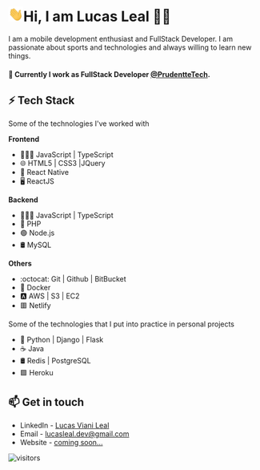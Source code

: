 # <img src="https://raw.githubusercontent.com/ABSphreak/ABSphreak/master/gifs/Hi.gif" width="30px">Hi, I am Lucas Leal 👨‍💻

I am a mobile development enthusiast and FullStack Developer. I am passionate about sports and technologies and always willing to learn new things.

#### 🔭 Currently I work as FullStack Developer [@PrudentteTech](https://github.com/PrudentteTech).


## ⚡ Tech Stack

Some of the technologies I've worked with

<strong>Frontend</strong>
* 👨🏻‍💻 JavaScript | TypeScript
* 🌐 HTML5 | CSS3 |JQuery
* 📱 React Native
* 🖥️ ReactJS

<strong>Backend</strong>
* 👨🏻‍💻 JavaScript | TypeScript
* 🐘 PHP
* 🟢 Node.js
* 🛢️ MySQL

<strong>Others</strong>
* :octocat: Git | Github | BitBucket
* 🐳 Docker
* 🅰️ AWS | S3 | EC2
* 🟥 Netlify

Some of the technologies that I put into practice in personal projects

* 🐍 Python | Django | Flask
* ☕ Java
* 🛢️ Redis | PostgreSQL
* 🟪 Heroku

## 📫 Get in touch
- LinkedIn - [Lucas Viani Leal](https://www.linkedin.com/in/lucas-viani-leal/)
- Email - [lucasleal.dev@gmail.com](mailto:lucasleal.dev@gmail.com)
- Website - [coming soon...](https://github.com/lucasvleal)


![visitors](https://visitor-badge.glitch.me/badge?page_id=lucasvleal/lucasvleal)
